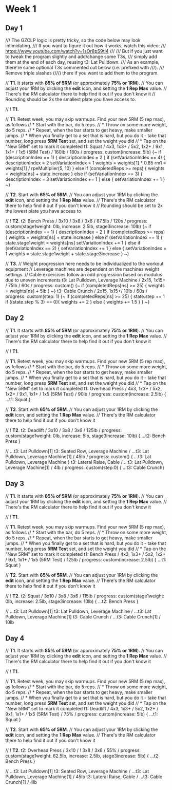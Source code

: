# Week 1
## Day 1
/// The GZCLP logic is pretty tricky, so the code below may look intimidating.
/// If you want to figure it out how it works, watch this video:
/// https://www.youtube.com/watch?v=1sOr8pS9tl4
///
/// But if you just want to tweak the program slightly and add/change some T3s,
/// simply add them at the end of each day, reusing t3: Lat Pulldown.
/// As an example, there're some optional T3s commented out below (i.e. prefixed with ///).
/// Remove triple slashes (///) there if you want to add them to the program.








// **T1**. It starts with **85% of 5RM** (or approximately **75% or 1RM**).
// You can adjust your 1RM by clicking the **edit** icon, and setting the **1 Rep Max** value.
// There's the RM calculator there to help find it out if you don't know it
// Rounding should be 2x the smallest plate you have access to.

// ! **T1**.

// **T1**. Retest week, you may skip warmups. Find your new 5RM (5 rep max), as follows
// * Start with the bar, do 5 reps.
// * Throw on some more weight, do 5 reps.
// * Repeat, when the bar starts to get heavy, make smaller jumps.
// * When you finally get to a set that is hard, but you do it - take that number, long press **5RM Test** set, and set the weight you did
// * Tap on the "New 5RM" set to mark it completed
t1: Squat / 4x3, 1x3+ / 5x2, 1x2+ / 9x1, 1x1+ / 1x5 (5RM Test) / 160lb / 180s / progress: custom(increase: 5lb) {~
  if (descriptionIndex == 1) {
    descriptionIndex = 2
  }
  if (setVariationIndex == 4) {
    descriptionIndex = 2
    setVariationIndex = 1
    weights = weights[1] * 0.85
    rm1 = weights[1] / rpeMultiplier(5, 10)
  } else if (completedReps >= reps) {
    weights = weights[ns] + state.increase
  } else if (setVariationIndex == 3) {
    descriptionIndex = 3
    setVariationIndex += 1
  } else {
    setVariationIndex += 1
  }
~}




// **T2**. Start with **65% of 5RM**.
// You can adjust your 1RM by clicking the **edit** icon, and setting the **1 Rep Max** value.
// There's the RM calculator there to help find it out if you don't know it
// Rounding should be set to 2x the lowest plate you have access to

// ! **T2**.
t2: Bench Press / 3x10 / 3x8 / 3x6 / 87.5lb / 120s / progress: custom(stage1weight: 0lb, increase: 2.5lb, stage3increase: 10lb) {~
  if (descriptionIndex == 1) {
    descriptionIndex = 2
  }
  if (completedReps >= reps) {
    weights = weights[ns] + state.increase
  } else if (setVariationIndex == 1) {
    state.stage1weight = weights[ns]
    setVariationIndex += 1
  } else if (setVariationIndex == 2) {
    setVariationIndex += 1
  } else {
    setVariationIndex = 1
    weights = state.stage1weight + state.stage3increase
  }
~}

// **T3**.
// Weight progression here needs to be individualized to the workout equipment 
// Leverage machines are dependent on the machines weight settings. 
// Cable excercises follow an odd progression based on modulus due to uneven increments
t3: Lat Pulldown, Leverage Machine / 2x15, 1x15+ / 75lb / 60s / progress: custom() {~
  if (completedReps[ns] >= 25) {
    weights = weights[ns] + 5lb
  }
~}
t3: Cable Crunch / 2x15, 1x15+/ 10lb / 60s / progress: custom(step: 1) {~
    if (completedReps[ns] >= 25) {
        state.step += 1
        if ((state.step % 3) == 0){
          weights += 2
        }
        else {
          weights += 1.5
        }
      }
~}

## Day 2
// **T1**. It starts with **85% of 5RM** (or approximately **75% or 1RM**).
// You can adjust your 1RM by clicking the **edit** icon, and setting the **1 Rep Max** value.
// There's the RM calculator there to help find it out if you don't know it

// ! **T1**.

// **T1**. Retest week, you may skip warmups. Find your new 5RM (5 rep max), as follows
// * Start with the bar, do 5 reps.
// * Throw on some more weight, do 5 reps.
// * Repeat, when the bar starts to get heavy, make smaller jumps.
// * When you finally get to a set that is hard, but you do it - take that number, long press **5RM Test** set, and set the weight you did
// * Tap on the "New 5RM" set to mark it completed
t1: Overhead Press / 4x3, 1x3+ / 5x2, 1x2+ / 9x1, 1x1+ / 1x5 (5RM Test) / 90lb / progress: custom(increase: 2.5lb) { ...t1: Squat }




// **T2**. Start with **65% of 5RM**.
// You can adjust your 1RM by clicking the **edit** icon, and setting the **1 Rep Max** value.
// There's the RM calculator there to help find it out if you don't know it

// ! **T2**.
t2: Deadlift / 3x10 / 3x8 / 3x6 / 125lb / progress: custom(stage1weight: 0lb, increase: 5lb, stage3increase: 10lb) { ...t2: Bench Press }

// ...t3: Lat Pulldown[1]
t3: Seated Row, Leverage Machine / ...t3: Lat Pulldown, Leverage Machine[1] / 45lb / progress: custom() { ...t3: Lat Pulldown, Leverage Machine }
t3: Lateral Raise, Cable / ...t3: Lat Pulldown, Leverage Machine[1] / 4lb / progress: custom(step:0) { ...t3: Cable Crunch}

## Day 3
// **T1**. It starts with **85% of 5RM** (or approximately **75% or 1RM**).
// You can adjust your 1RM by clicking the **edit** icon, and setting the **1 Rep Max** value.
// There's the RM calculator there to help find it out if you don't know it

// ! **T1**.

// **T1**. Retest week, you may skip warmups. Find your new 5RM (5 rep max), as follows
// * Start with the bar, do 5 reps.
// * Throw on some more weight, do 5 reps.
// * Repeat, when the bar starts to get heavy, make smaller jumps.
// * When you finally get to a set that is hard, but you do it - take that number, long press **5RM Test** set, and set the weight you did
// * Tap on the "New 5RM" set to mark it completed
t1: Bench Press / 4x3, 1x3+ / 5x2, 1x2+ / 9x1, 1x1+ / 1x5 (5RM Test) / 125lb / progress: custom(increase: 2.5lb) { ...t1: Squat }




// **T2**. Start with **65% of 5RM**.
// You can adjust your 1RM by clicking the **edit** icon, and setting the **1 Rep Max** value.
// There's the RM calculator there to help find it out if you don't know it

// ! **T2**.
t2: Squat / 3x10 / 3x8 / 3x6 / 115lb / progress: custom(stage1weight: 0lb, increase: 2.5lb, stage3increase: 10lb) { ...t2: Bench Press }

// ...t3: Lat Pulldown[1]
t3: Lat Pulldown, Leverage Machine / ...t3: Lat Pulldown, Leverage Machine[1]
t3: Cable Crunch / ...t3: Cable Crunch[1] / 10lb

## Day 4
// **T1**. It starts with **85% of 5RM** (or approximately **75% or 1RM**).
// You can adjust your 1RM by clicking the **edit** icon, and setting the **1 Rep Max** value.
// There's the RM calculator there to help find it out if you don't know it

// ! **T1**.

// **T1**. Retest week, you may skip warmups. Find your new 5RM (5 rep max), as follows
// * Start with the bar, do 5 reps.
// * Throw on some more weight, do 5 reps.
// * Repeat, when the bar starts to get heavy, make smaller jumps.
// * When you finally get to a set that is hard, but you do it - take that number, long press **5RM Test** set, and set the weight you did
// * Tap on the "New 5RM" set to mark it completed
t1: Deadlift / 4x3, 1x3+ / 5x2, 1x2+ / 9x1, 1x1+ / 1x5 (5RM Test) / 75% / progress: custom(increase: 5lb) { ...t1: Squat }




// **T2**. Start with **65% of 5RM**.
// You can adjust your 1RM by clicking the **edit** icon, and setting the **1 Rep Max** value.
// There's the RM calculator there to help find it out if you don't know it

// ! **T2**.
t2: Overhead Press / 3x10 / ! 3x8 / 3x6 / 55% / progress: custom(stage1weight: 62.5lb, increase: 2.5lb, stage3increase: 5lb) { ...t2: Bench Press }

// ...t3: Lat Pulldown[1]
t3: Seated Row, Leverage Machine / ...t3: Lat Pulldown, Leverage Machine[1] / 45lb
t3: Lateral Raise, Cable / ...t3: Cable Crunch[1] / 4lb





